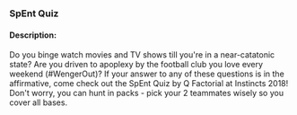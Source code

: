 ### SpEnt Quiz

#### <!-- <i class="fas fa-edit"></i> --> Description:
  Do you binge watch movies and TV shows till you're in a near-catatonic state? Are you driven to apoplexy by the football club you love every weekend (#WengerOut)? If your answer to any of these questions is in the affirmative, come check out the SpEnt Quiz by Q Factorial at Instincts 2018! Don't worry, you can hunt in packs - pick your 2 teammates wisely so you cover all bases.


